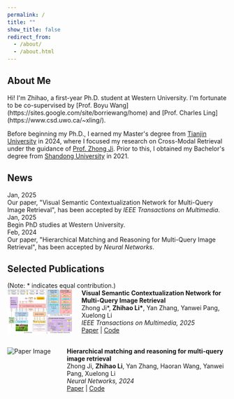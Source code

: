 ```yaml
---
permalink: /
title: "" 
show_title: false
redirect_from: 
  - /about/
  - /about.html
---
```

<h2>About Me</h2>
Hi! I'm Zhihao, a first-year Ph.D. student at Western University. I'm fortunate to be co-supervised by [Prof. Boyu Wang](https://sites.google.com/site/borriewang/home) and [Prof. Charles Ling](https://www.csd.uwo.ca/~xling/). 

Before beginning my Ph.D., I earned my Master's degree from [Tianjin University](https://en.tju.edu.cn/) in 2024, where I focused my research on Cross-Modal Retrieval under the guidance of [Prof. Zhong Ji](https://faculty.tju.edu.cn/zhongJi/en/index.htm). Prior to this, I obtained my Bachelor's degree from [Shandong University](https://www.en.sdu.edu.cn) in 2021. 

<!-- # News

<strong>Jan, 2025</strong>  Our paper, "Visual Semantic Contextualization Network for Multi-Query Image Retrieval", has been accepted by <em>IEEE Transactions on Multimedia</em>. 

<strong>Feb, 2024</strong>  Our paper, "Hierarchical Matching and Reasoning for Multi-Query Image Retrieval", has been accepted by <em>Neural Networks</em>.  -->

<h2>News</h2>

<div class="news-container">

  <div class="news-item">
    <div class="news-date">Jan, 2025</div>
    <div class="news-description">
      Our paper, "Visual Semantic Contextualization Network for Multi-Query Image Retrieval", has been accepted by <em>IEEE Transactions on Multimedia</em>.
    </div>
  </div>

  <div class="news-item">
    <div class="news-date">Jan, 2025</div>
    <div class="news-description">
      Begin PhD studies at Western University.
    </div>
  </div>

  <div class="news-item">
    <div class="news-date">Feb, 2024</div>
    <div class="news-description">
      Our paper, "Hierarchical Matching and Reasoning for Multi-Query Image Retrieval", has been accepted by <em>Neural Networks</em>.
    </div>
  </div>

</div>

<h2>Selected Publications</h2>
(Note: * indicates equal contribution.)

<div style="display: flex; align-items: flex-start; margin-bottom: 30px;">
    <img src="../images/paper_VSCN.png" alt="Paper Image" style="width: 150px; margin-right: 20px;">
    <div>
        <strong>Visual Semantic Contextualization Network for Multi-Query Image Retrieval</strong><br>
        Zhong Ji*, <strong>Zhihao Li*</strong>, Yan Zhang, Yanwei Pang, Xuelong Li<br>
        <em>IEEE Transactions on Multimedia, 2025</em><br>
        <a href="https://ieeexplore.ieee.org/abstract/document/11086420">Paper</a> | <a href="https://github.com/zhli-cs/VSCN">Code</a>
    </div>
</div>

<div style="display: flex; align-items: flex-start;">
    <img src="../images/paper_HMRN.png" alt="Paper Image" style="width: 150px; margin-right: 20px;">
    <div>
        <strong>Hierarchical matching and reasoning for multi-query image retrieval</strong><br>
        Zhong Ji, <strong>Zhihao Li</strong>, Yan Zhang, Haoran Wang, Yanwei Pang, Xuelong Li<br>
        <em>Neural Networks, 2024</em><br>
        <a href="https://www.sciencedirect.com/science/article/abs/pii/S0893608024001242">Paper</a> | <a href="https://github.com/zhli-cs/HMRN">Code</a>
    </div>
</div>

<script type="text/javascript" id="mapmyvisitors" src="//mapmyvisitors.com/map.js d=dV7Qzbdv-RPP8hT9v1_Of6hBDaV3otFu3tYEtnOosE8&cl=ffffff&w=a"></script>

